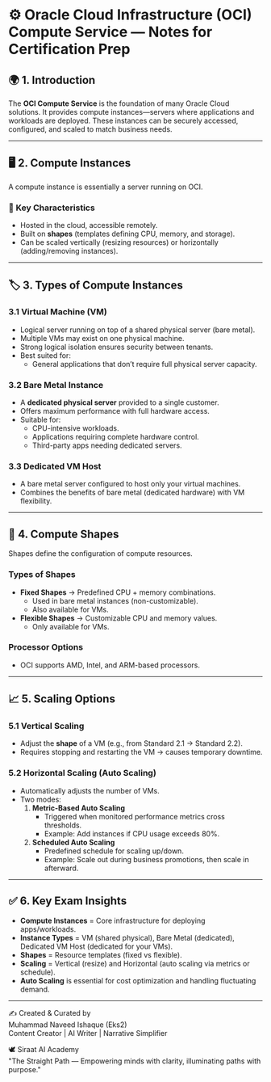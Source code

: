 # ⚙️ Oracle Cloud Infrastructure (OCI) Compute Service — Notes for Certification Prep  

## 🌍 1. Introduction  
The **OCI Compute Service** is the foundation of many Oracle Cloud solutions. It provides compute instances—servers where applications and workloads are deployed. These instances can be securely accessed, configured, and scaled to match business needs.  

---

## 🖥️ 2. Compute Instances  
A compute instance is essentially a server running on OCI.  

### 🔹 Key Characteristics  
- Hosted in the cloud, accessible remotely.  
- Built on **shapes** (templates defining CPU, memory, and storage).  
- Can be scaled vertically (resizing resources) or horizontally (adding/removing instances).  

---

## 🏷️ 3. Types of Compute Instances  

### 3.1 Virtual Machine (VM)  
- Logical server running on top of a shared physical server (bare metal).  
- Multiple VMs may exist on one physical machine.  
- Strong logical isolation ensures security between tenants.  
- Best suited for:  
  - General applications that don’t require full physical server capacity.  

### 3.2 Bare Metal Instance  
- A **dedicated physical server** provided to a single customer.  
- Offers maximum performance with full hardware access.  
- Suitable for:  
  - CPU-intensive workloads.  
  - Applications requiring complete hardware control.  
  - Third-party apps needing dedicated servers.  

### 3.3 Dedicated VM Host  
- A bare metal server configured to host only your virtual machines.  
- Combines the benefits of bare metal (dedicated hardware) with VM flexibility.  

---

## 🔲 4. Compute Shapes  
Shapes define the configuration of compute resources.  

### Types of Shapes  
- **Fixed Shapes** → Predefined CPU + memory combinations.  
  - Used in bare metal instances (non-customizable).  
  - Also available for VMs.  
- **Flexible Shapes** → Customizable CPU and memory values.  
  - Only available for VMs.  

### Processor Options  
- OCI supports AMD, Intel, and ARM-based processors.  

---

## 📈 5. Scaling Options  

### 5.1 Vertical Scaling  
- Adjust the **shape** of a VM (e.g., from Standard 2.1 → Standard 2.2).  
- Requires stopping and restarting the VM → causes temporary downtime.  

### 5.2 Horizontal Scaling (Auto Scaling)  
- Automatically adjusts the number of VMs.  
- Two modes:  
  1. **Metric-Based Auto Scaling**  
     - Triggered when monitored performance metrics cross thresholds.  
     - Example: Add instances if CPU usage exceeds 80%.  
  2. **Scheduled Auto Scaling**  
     - Predefined schedule for scaling up/down.  
     - Example: Scale out during business promotions, then scale in afterward.  

---

## ✅ 6. Key Exam Insights  
- **Compute Instances** = Core infrastructure for deploying apps/workloads.  
- **Instance Types** = VM (shared physical), Bare Metal (dedicated), Dedicated VM Host (dedicated for your VMs).  
- **Shapes** = Resource templates (fixed vs flexible).  
- **Scaling** = Vertical (resize) and Horizontal (auto scaling via metrics or schedule).  
- **Auto Scaling** is essential for cost optimization and handling fluctuating demand.  

---

✍️ Created & Curated by  
Muhammad Naveed Ishaque (Eks2)  
Content Creator | AI Writer | Narrative Simplifier  

🕊️ Siraat AI Academy  
"The Straight Path — Empowering minds with clarity, illuminating paths with purpose."
